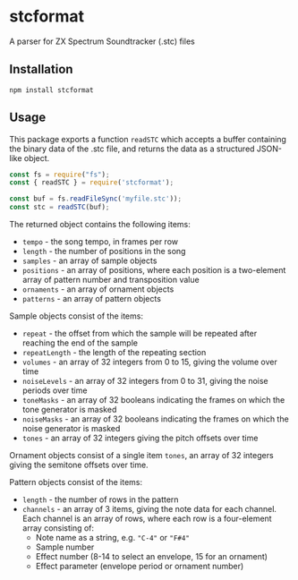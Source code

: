 # stcformat

A parser for ZX Spectrum Soundtracker (.stc) files

## Installation

```
npm install stcformat
```

## Usage

This package exports a function `readSTC` which accepts a buffer containing the binary data of the .stc file, and returns the data as a structured JSON-like object.

```javascript
const fs = require("fs");
const { readSTC } = require('stcformat');

const buf = fs.readFileSync('myfile.stc'));
const stc = readSTC(buf);
```

The returned object contains the following items:

* `tempo` - the song tempo, in frames per row
* `length` - the number of positions in the song
* `samples` - an array of sample objects
* `positions` - an array of positions, where each position is a two-element array of pattern number and transposition value
* `ornaments` - an array of ornament objects
* `patterns` - an array of pattern objects

Sample objects consist of the items:

* `repeat` - the offset from which the sample will be repeated after reaching the end of the sample
* `repeatLength` - the length of the repeating section
* `volumes` - an array of 32 integers from 0 to 15, giving the volume over time
* `noiseLevels` - an array of 32 integers from 0 to 31, giving the noise periods over time
* `toneMasks` - an array of 32 booleans indicating the frames on which the tone generator is masked
* `noiseMasks` - an array of 32 booleans indicating the frames on which the noise generator is masked
* `tones` - an array of 32 integers giving the pitch offsets over time

Ornament objects consist of a single item `tones`, an array of 32 integers giving the semitone offsets over time.

Pattern objects consist of the items:

* `length` - the number of rows in the pattern
* `channels` - an array of 3 items, giving the note data for each channel. Each channel is an array of rows, where each row is a four-element array consisting of:
  * Note name as a string, e.g. `"C-4"` or `"F#4"`
  * Sample number
  * Effect number (8-14 to select an envelope, 15 for an ornament)
  * Effect parameter (envelope period or ornament number)
